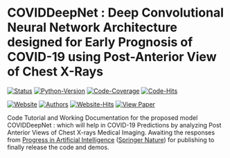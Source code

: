 # COVIDDeepNet : Deep Convolutional Neural Network Architecture designed for Early Prognosis of COVID-19 using Post-Anterior View of Chest X-Rays


[![Status](https://img.shields.io/badge/status-under--development-blue)](https://github.com/khanfarhan10/COVIDDeepNet)
[![Python-Version](https://img.shields.io/badge/python-3.6.9%2B-red)](https://www.python.org/downloads/)
[![Code-Coverage](https://img.shields.io/badge/coverage-100%25-lime)](https://github.com/khanfarhan10/COVIDDeepNet)
[![Code-Hits](https://hitcounter.pythonanywhere.com/count/tag.svg?url=https%3A%2F%2Fgithub.com%2Fkhanfarhan10%2FCOVIDDeepNet%2F)](https://github.com/khanfarhan10/COVIDDeepNet)


[![Website](https://img.shields.io/badge/tutorial-website-cyan)](https://khanfarhan10.github.io/research/COVIDDEEPNET/)
[![Authors](https://img.shields.io/badge/authors-view-orange)](https://khanfarhan10.github.io/research/COVIDDEEPNET_AUTHORS/)
[![Website-Hits](https://hitcounter.pythonanywhere.com/count/tag.svg?url=https%3A%2F%2Fkhanfarhan10.github.io%2Fresearch%2FCOVIDDEEPNET%2F)](https://khanfarhan10.github.io/research/COVIDDEEPNET/)
[![View Paper](https://img.shields.io/badge/research%20paper-PRAI--Springer-brightgreen)](https://github.com/khanfarhan10/COVIDDeepNet)

Code Tutorial and Working Documentation for the proposed model COVIDDeepNet : which will help in COVID-19 Predictions by analyzing Post Anterior Views of Chest X-rays Medical Imaging. Awaiting the responses from [Progress in Artificial Intelligence](https://www.springer.com/journal/13748) ([Springer Nature](https://www.springer.com/gp/computer-science/ai)) for publishing to finally release the code and demos. 

